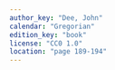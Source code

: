 ```yaml
---
author_key: "Dee, John"
calendar: "Gregorian"
edition_key: "book"
license: "CC0 1.0"
location: "page 189-194"
---
```

